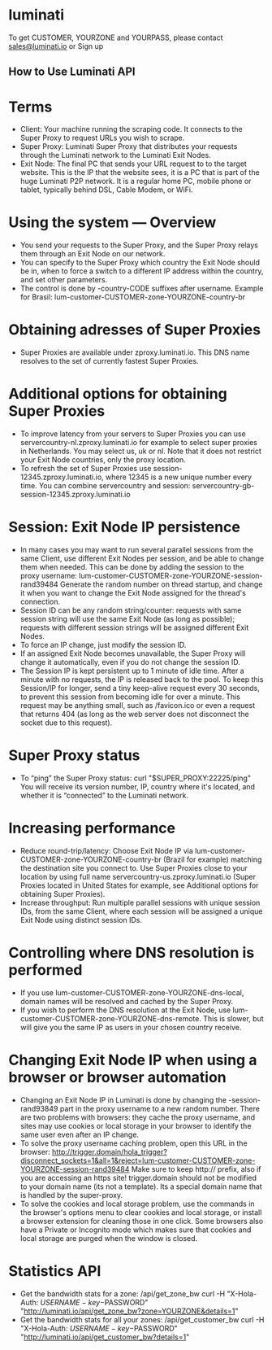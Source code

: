 # luminati

To get CUSTOMER, YOURZONE and YOURPASS, please contact sales@luminati.io or Sign up

## How to Use Luminati API
# Terms

- Client: Your machine running the scraping code. It connects to the Super Proxy to request URLs you wish to scrape.
- Super Proxy: Luminati Super Proxy that distributes your requests through the Luminati network to the Luminati Exit Nodes.
- Exit Node: The final PC that sends your URL request to to the target website. This is the IP that the website sees, it is a PC that is part of the huge Luminati P2P network. It is a regular home PC, mobile phone or tablet, typically behind DSL, Cable Modem, or WiFi.

# Using the system — Overview

- You send your requests to the Super Proxy, and the Super Proxy relays them through an Exit Node on our network.
- You can specify to the Super Proxy which country the Exit Node should be in, when to force a switch to a different IP address within the country, and set other parameters.
- The control is done by -country-CODE suffixes after username.
Example for Brasil: lum-customer-CUSTOMER-zone-YOURZONE-country-br

# Obtaining adresses of Super Proxies

- Super Proxies are available under zproxy.luminati.io. This DNS name resolves to the set of currently fastest Super Proxies.

# Additional options for obtaining Super Proxies

- To improve latency from your servers to Super Proxies you can use servercountry-nl.zproxy.luminati.io for example to select super proxies in Netherlands. You may select us, uk or nl. Note that it does not restrict your Exit Node countries, only the proxy location.
- To refresh the set of Super Proxies use session-12345.zproxy.luminati.io, where 12345 is a new unique number every time. You can combine servercountry and session: servercountry-gb-session-12345.zproxy.luminati.io

# Session: Exit Node IP persistence

- In many cases you may want to run several parallel sessions from the same Client, use different Exit Nodes per session, and be able to change them when needed.
This can be done by adding the session to the proxy username: lum-customer-CUSTOMER-zone-YOURZONE-session-rand39484
Generate the random number on thread startup, and change it when you want to change the Exit Node assigned for the thread's connection.
- Session ID can be any random string/counter: requests with same session string will use the same Exit Node (as long as possible); requests with different session strings will be assigned different Exit Nodes.
- To force an IP change, just modify the session ID.
- If an assigned Exit Node becomes unavailable, the Super Proxy will change it automatically, even if you do not change the session ID.
- The Session IP is kept persistent up to 1 minute of idle time. After a minute with no requests, the IP is released back to the pool.
To keep this Session/IP for longer, send a tiny keep-alive request every 30 seconds, to prevent this session from becoming idle for over a minute.
This request may be anything small, such as /favicon.ico or even a request that returns 404 (as long as the web server does not disconnect the socket due to this request).

# Super Proxy status

- To “ping” the Super Proxy status:
curl "$SUPER_PROXY:22225/ping"
You will receive its version number, IP, country where it's located, and whether it is “connected” to the Luminati network.

# Increasing performance

- Reduce round-trip/latency:
Choose Exit Node IP via lum-customer-CUSTOMER-zone-YOURZONE-country-br (Brazil for example) matching the destination site you connect to.
Use Super Proxies close to your location by using full name servercountry-us.zproxy.luminati.io (Super Proxies located in United States for example, see Additional options for obtaining Super Proxies).
- Increase throughput: Run multiple parallel sessions with unique session IDs, from the same Client, where each session will be assigned a unique Exit Node using distinct session IDs.

# Controlling where DNS resolution is performed

- If you use lum-customer-CUSTOMER-zone-YOURZONE-dns-local, domain names will be resolved and cached by the Super Proxy.
- If you wish to perform the DNS resolution at the Exit Node, use lum-customer-CUSTOMER-zone-YOURZONE-dns-remote. This is slower, but will give you the same IP as users in your chosen country receive.

# Changing Exit Node IP when using a browser or browser automation

- Changing an Exit Node IP in Luminati is done by changing the -session-rand93849 part in the proxy username to a new random number.
There are two problems with browsers: they cache the proxy username, and sites may use cookies or local storage in your browser to identify the same user even after an IP change.
- To solve the proxy username caching problem, open this URL in the browser:
http://trigger.domain/hola_trigger?disconnect_sockets=1&all=1&reject=lum-customer-CUSTOMER-zone-YOURZONE-session-rand39484 
Make sure to keep http:// prefix, also if you are accessing an https site!
trigger.domain should not be modified to your domain name (its not a template). Its a special domain name that is handled by the super-proxy.
- To solve the cookies and local storage problem, use the commands in the browser's options menu to clear cookies and local storage, or install a browser extension for cleaning those in one click. Some browsers also have a Private or Incognito mode which makes sure that cookies and local storage are purged when the window is closed.

# Statistics API

- Get the bandwidth stats for a zone: /api/get_zone_bw
curl -H "X-Hola-Auth: $USERNAME-key-$PASSWORD" "http://luminati.io/api/get_zone_bw?zone=YOURZONE&details=1"
- Get the bandwidth stats for all your zones: /api/get_customer_bw
curl -H "X-Hola-Auth: $USERNAME-key-$PASSWORD" "http://luminati.io/api/get_customer_bw?details=1"

